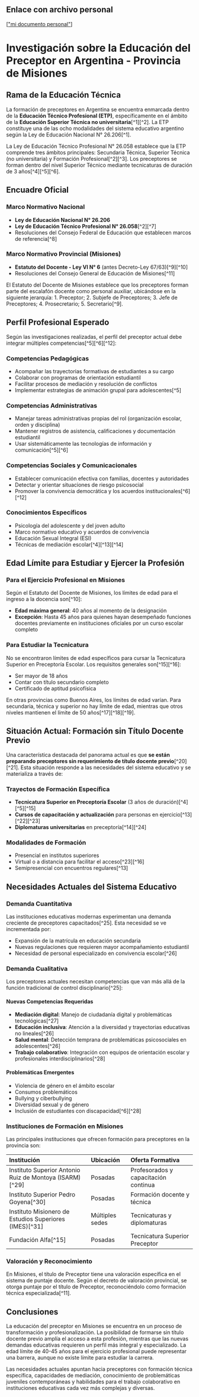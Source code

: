 ## Enlace con archivo personal 
[["mi documento personal"](https://docs.google.com/document/d/12fctGtk5zrL0H6RTI_UMOBFelWvFnxCvVNf7dSoj6Xk/edit?usp=sharing)] 

# Investigación sobre la Educación del Preceptor en Argentina - Provincia de Misiones

## Rama de la Educación Técnica

La formación de preceptores en Argentina se encuentra enmarcada dentro de la **Educación Técnico Profesional (ETP)**, específicamente en el ámbito de la **Educación Superior Técnica no universitaria**[^1][^2]. La ETP constituye una de las ocho modalidades del sistema educativo argentino según la Ley de Educación Nacional N° 26.206[^1].

La Ley de Educación Técnico Profesional N° 26.058 establece que la ETP comprende tres ámbitos principales: Secundaria Técnica, Superior Técnica (no universitaria) y Formación Profesional[^2][^3]. Los preceptores se forman dentro del nivel Superior Técnico mediante tecnicaturas de duración de 3 años[^4][^5][^6].

## Encuadre Oficial

### Marco Normativo Nacional

- **Ley de Educación Nacional N° 26.206**
- **Ley de Educación Técnico Profesional N° 26.058**[^2][^7]
- Resoluciones del Consejo Federal de Educación que establecen marcos de referencia[^8]


### Marco Normativo Provincial (Misiones)

- **Estatuto del Docente - Ley VI N° 6** (antes Decreto-Ley 67/63)[^9][^10]
- Resoluciones del Consejo General de Educación de Misiones[^11]

El Estatuto del Docente de Misiones establece que los preceptores forman parte del escalafón docente como personal auxiliar, ubicándose en la siguiente jerarquía: 1. Preceptor; 2. Subjefe de Preceptores; 3. Jefe de Preceptores; 4. Prosecretario; 5. Secretario[^9].

## Perfil Profesional Esperado

Según las investigaciones realizadas, el perfil del preceptor actual debe integrar múltiples competencias[^5][^6][^12]:

### Competencias Pedagógicas

- Acompañar las trayectorias formativas de estudiantes a su cargo
- Colaborar con programas de orientación estudiantil
- Facilitar procesos de mediación y resolución de conflictos
- Implementar estrategias de animación grupal para adolescentes[^5]


### Competencias Administrativas

- Manejar tareas administrativas propias del rol (organización escolar, orden y disciplina)
- Mantener registros de asistencia, calificaciones y documentación estudiantil
- Usar sistemáticamente las tecnologías de información y comunicación[^5][^6]


### Competencias Sociales y Comunicacionales

- Establecer comunicación efectiva con familias, docentes y autoridades
- Detectar y orientar situaciones de riesgo psicosocial
- Promover la convivencia democrática y los acuerdos institucionales[^6][^12]


### Conocimientos Específicos

- Psicología del adolescente y del joven adulto
- Marco normativo educativo y acuerdos de convivencia
- Educación Sexual Integral (ESI)
- Técnicas de mediación escolar[^4][^13][^14]


## Edad Límite para Estudiar y Ejercer la Profesión

### Para el Ejercicio Profesional en Misiones

Según el Estatuto del Docente de Misiones, los límites de edad para el ingreso a la docencia son[^10]:

- **Edad máxima general**: 40 años al momento de la designación
- **Excepción**: Hasta 45 años para quienes hayan desempeñado funciones docentes previamente en instituciones oficiales por un curso escolar completo


### Para Estudiar la Tecnicatura

No se encontraron límites de edad específicos para cursar la Tecnicatura Superior en Preceptoría Escolar. Los requisitos generales son[^15][^16]:

- Ser mayor de 18 años
- Contar con título secundario completo
- Certificado de aptitud psicofísica

En otras provincias como Buenos Aires, los límites de edad varían. Para secundaria, técnica y superior no hay límite de edad, mientras que otros niveles mantienen el límite de 50 años[^17][^18][^19].

## Situación Actual: Formación sin Título Docente Previo

Una característica destacada del panorama actual es que **se están preparando preceptores sin requerimiento de título docente previo**[^20][^21]. Esta situación responde a las necesidades del sistema educativo y se materializa a través de:

### Trayectos de Formación Específica

- **Tecnicatura Superior en Preceptoría Escolar** (3 años de duración)[^4][^5][^15]
- **Cursos de capacitación y actualización** para personas en ejercicio[^13][^22][^23]
- **Diplomaturas universitarias** en preceptoría[^14][^24]


### Modalidades de Formación

- Presencial en institutos superiores
- Virtual o a distancia para facilitar el acceso[^23][^16]
- Semipresencial con encuentros regulares[^13]


## Necesidades Actuales del Sistema Educativo

### Demanda Cuantitativa

Las instituciones educativas modernas experimentan una demanda creciente de preceptores capacitados[^25]. Esta necesidad se ve incrementada por:

- Expansión de la matrícula en educación secundaria
- Nuevas regulaciones que requieren mayor acompañamiento estudiantil
- Necesidad de personal especializado en convivencia escolar[^26]


### Demanda Cualitativa

Los preceptores actuales necesitan competencias que van más allá de la función tradicional de control disciplinario[^25]:

#### Nuevas Competencias Requeridas

- **Mediación digital**: Manejo de ciudadanía digital y problemáticas tecnológicas[^27]
- **Educación inclusiva**: Atención a la diversidad y trayectorias educativas no lineales[^26]
- **Salud mental**: Detección temprana de problemáticas psicosociales en adolescentes[^26]
- **Trabajo colaborativo**: Integración con equipos de orientación escolar y profesionales interdisciplinarios[^28]


#### Problemáticas Emergentes

- Violencia de género en el ámbito escolar
- Consumos problemáticos
- Bullying y ciberbullying
- Diversidad sexual y de género
- Inclusión de estudiantes con discapacidad[^6][^28]


### Instituciones de Formación en Misiones

Las principales instituciones que ofrecen formación para preceptores en la provincia son:


| Institución | Ubicación | Oferta Formativa |
| :-- | :-- | :-- |
| Instituto Superior Antonio Ruiz de Montoya (ISARM)[^29] | Posadas | Profesorados y capacitación continua |
| Instituto Superior Pedro Goyena[^30] | Posadas | Formación docente y técnica |
| Instituto Misionero de Estudios Superiores (IMES)[^31] | Múltiples sedes | Tecnicaturas y diplomaturas |
| Fundación Alfa[^15] | Posadas | Tecnicatura Superior Preceptor |

### Valoración y Reconocimiento

En Misiones, el título de Preceptor tiene una valoración específica en el sistema de puntaje docente. Según el decreto de valoración provincial, se otorga puntaje por el título de Preceptor, reconociéndolo como formación técnica especializada[^11].

## Conclusiones

La educación del preceptor en Misiones se encuentra en un proceso de transformación y profesionalización. La posibilidad de formarse sin título docente previo amplía el acceso a esta profesión, mientras que las nuevas demandas educativas requieren un perfil más integral y especializado. La edad límite de 40-45 años para el ejercicio profesional puede representar una barrera, aunque no existe límite para estudiar la carrera.

Las necesidades actuales apuntan hacia preceptores con formación técnica específica, capacidades de mediación, conocimiento de problemáticas juveniles contemporáneas y habilidades para el trabajo colaborativo en instituciones educativas cada vez más complejas y diversas.



